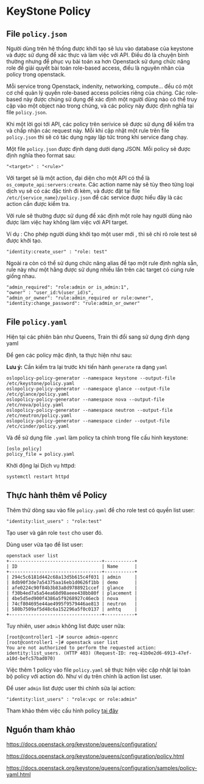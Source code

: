 # KeyStone Policy

## File `policy.json`

Người dùng trên hệ thống được khởi tạo sẽ lưu vào database của keystone và được sử dụng để xác thực và làm việc với API. Điều đó là chuyện bình thường nhưng để phục vụ bài toán xa hơn Openstack sử dụng chức năng role để giải quyết bài toán role-based access, điều là nguyên nhân của policy trong openstack.

Mỗi service trong Openstack, indenity, networking, compute... đều có một cơ chế quản lý quyền role-based access policies riêng của chúng. Các role-based này được chúng sử dụng để xác định một người dùng nào có thể truy cập vào một object nào trong chúng, và các policy này được định nghĩa tại file `policy.json`.

Khi một lời gọi tới API, các policy trên serivice sẽ được sử dụng để kiểm tra và chấp nhận các request này. Mỗi khi cập nhật một rule trên file `policy.json` thì sẽ có tác dụng ngay lập tức trong khi service đang chạy.

Một file `policy.json` được định dạng dưới dạng JSON. Mỗi policy sẽ được định nghĩa theo format sau:

```
"<target>" : "<rule>"
```

Với target sẽ là một action, đại diện cho một API có thể là `os_compute_api:servers:create`. Các action name này sẽ tùy theo từng loại dịch vụ sẽ có các đặc tính đi kèm, và được đặt tại file `/etc/{service_name}/policy.json` để các service được hiểu đây là các action cần được kiểm tra.

Với rule sẽ thường được sử dụng để xác định một role hay người dùng nào được làm việc hay không làm việc với API target.

Ví dụ : Cho phép người dùng khởi tạo một user mới , thì sẽ chỉ rõ role test sẽ được khởi tạo.

```
"identity:create_user" : "role: test"
```

Ngoài ra còn có thể sử dụng chức năng alias để tạo một rule định nghĩa sẵn, rule này như một hằng được sử dụng nhiều lần trên các target có cùng rule giống nhau.

```
"admin_required": "role:admin or is_admin:1",
"owner" : "user_id:%(user_id)s",
"admin_or_owner": "rule:admin_required or rule:owner",
"identity:change_password": "rule:admin_or_owner"
```

## File `policy.yaml`

Hiện tại các phiên bản như Queens, Train thì đổi sang sử dụng định dạng yaml

Để gen các policy mặc định, ta thực hiện như sau:

**Lưu ý:** Cần kiểm tra lại trước khi tiến hành `generate` ra dạng `yaml`

```
oslopolicy-policy-generator --namespace keystone --output-file /etc/keystone/policy.yaml
oslopolicy-policy-generator --namespace glance --output-file /etc/glance/policy.yaml
oslopolicy-policy-generator --namespace nova --output-file /etc/nova/policy.yaml
oslopolicy-policy-generator --namespace neutron --output-file /etc/neutron/policy.yaml
oslopolicy-policy-generator --namespace cinder --output-file /etc/cinder/policy.yaml
```

Và để sử dụng file `.yaml` làm policy ta chỉnh trong file cấu hình keystone:

```
[oslo_policy]
policy_file = policy.yaml
```

Khởi động lại Dịch vụ httpd:

```
systemctl restart httpd
```

## Thực hành thêm về Policy

Thêm thử dòng sau vào file `policy.yaml` để cho role test có quyền list user:

```
"identity:list_users" : "role:test"
```

Tạo user và gán role `test` cho user đó.

Dùng user vừa tạo để list user:

```
openstack user list
+----------------------------------+-----------+
| ID                               | Name      |
+----------------------------------+-----------+
| 294c5c6181d442c68a13d5b615c4f031 | admin     |
| 8db90f3de7a54375aa16eb1d0626f1bb | demo      |
| afe0224c90f84b3b83a8d9788921ccef | glance    |
| f30b4ed7a5a54ea68d98aeee438bb80f | placement |
| 4be5d5ed900f4386a5f9268927c46ecb | nova      |
| 74cf804695e44ae4995f9579446ae813 | neutron   |
| 580b7509af5d48c6a152296a5f0c0137 | anhtq     |
+----------------------------------+-----------+
```

Tuy nhiên, user `admin` không list được user nữa:

```
[root@controller1 ~]# source admin-openrc
[root@controller1 ~]# openstack user list
You are not authorized to perform the requested action: identity:list_users. (HTTP 403) (Request-ID: req-41b0e2d6-6913-47ef-a10d-befc57bad070)
```

Việc thêm 1 policy vào file `policy.yaml` sẽ thực hiện việc cập nhật lại toàn bộ policy với action đó. Như ví dụ trên chính là action list user.

Để user `admin` list được user thì chỉnh sửa lại action:

```
"identity:list_users" : "role:vpc or role:admin"
```

Tham khảo thêm việc cấu hình policy [tại đây](https://docs.openstack.org/cinder/latest/configuration/block-storage/policy-config-HOWTO.html)

## Nguồn tham khảo

https://docs.openstack.org/keystone/queens/configuration/

https://docs.openstack.org/keystone/queens/configuration/policy.html

https://docs.openstack.org/keystone/queens/configuration/samples/policy-yaml.html